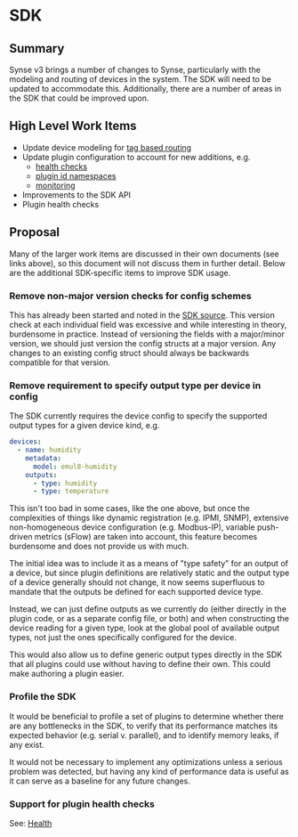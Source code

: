 # SDK
## Summary
Synse v3 brings a number of changes to Synse, particularly with the modeling and
routing of devices in the system. The SDK will need to be updated to accommodate this.
Additionally, there are a number of areas in the SDK that could be improved upon.

## High Level Work Items
- Update device modeling for [tag based routing](tags.md)
- Update plugin configuration to account for new additions, e.g.
  - [health checks](health.md)
  - [plugin id namespaces](ids.md)
  - [monitoring](monitoring.md)
- Improvements to the SDK API
- Plugin health checks

## Proposal
Many of the larger work items are discussed in their own documents (see links
above), so this document will not discuss them in further detail. Below are
the additional SDK-specific items to improve SDK usage.

### Remove non-major version checks for config schemes
This has already been started and noted in the [SDK source](https://github.com/vapor-ware/synse-sdk/blob/ee3e84f602c74c6e499a36f7f58916f08eeb74b6/sdk/config.go#L88-L102).
This version check at each individual field was excessive and while interesting
in theory, burdensome in practice. Instead of versioning the fields with a major/minor
version, we should just version the config structs at a major version. Any changes
to an existing config struct should always be backwards compatible for that version.

### Remove requirement to specify output type per device in config
The SDK currently requires the device config to specify the supported output types
for a given device kind, e.g.
```yaml
devices:
  - name: humidity
    metadata:
      model: emul8-humidity
    outputs:
      - type: humidity
      - type: temperature
```

This isn't too bad in some cases, like the one above, but once the complexities of
things like dynamic registration (e.g. IPMI, SNMP), extensive non-homogeneous device
configuration (e.g. Modbus-IP), variable push-driven metrics (sFlow) are taken into
account, this feature becomes burdensome and does not provide us with much.

The initial idea was to include it as a means of "type safety" for an output of a
device, but since plugin definitions are relatively static and the output type of
a device generally should not change, it now seems superfluous to mandate that the
outputs be defined for each supported device type.

Instead, we can just define outputs as we currently do (either directly in the
plugin code, or as a separate config file, or both) and when constructing the
device reading for a given type, look at the global pool of available output
types, not just the ones specifically configured for the device.

This would also allow us to define generic output types directly in the SDK that all
plugins could use without having to define their own. This could make authoring a
plugin easier.

### Profile the SDK
It would be beneficial to profile a set of plugins to determine whether there
are any bottlenecks in the SDK, to verify that its performance matches its expected
behavior (e.g. serial v. parallel), and to identify memory leaks, if any exist.

It would not be necessary to implement any optimizations unless a serious problem
was detected, but having any kind of performance data is useful as it can serve as
a baseline for any future changes.

### Support for plugin health checks
See: [Health](health.md#synse-plugins)